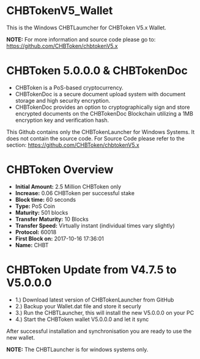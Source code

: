 # CHBTokenV5_Wallet
This is the Windows CHBTLaumcher for CHBToken V5.x Wallet.

**NOTE:**
For more information and source code please go to:
https://github.com/CHBToken/chbtokenV5.x

CHBToken 5.0.0.0 & CHBTokenDoc
===========================

*  CHBToken is a PoS-based cryptocurrency.
*  CHBTokenDoc is a secure document upload system with document storage and high security encryption.
*  CHBTokenDoc provides an option to cryptographically sign and store encrypted documents on the CHBTokenDoc Blockchain utilizing a 1MB encryption key and verification hash.
 
This Github contains only the CHBTokenLauncher for Windows Systems. It does not contain the source code.
For Source Code please refer to the section: https://github.com/CHBToken/chbtokenV5.x

CHBToken Overview
===========================
*  **Initial Amount:** 2.5 Million CHBToken only
*  **Increase:** 0.06 CHBToken per successful stake
*  **Block time:** 60 seconds
*  **Type:** PoS Coin
*  **Maturity:** 501 blocks
*  **Transfer Maturity:** 10 Blocks
*  **Transfer Speed:** Virtually instant (individual times vary slightly)
*  **Protocol:** 60018
*  **First Block on:** 2017-10-16 17:36:01
*  **Name:** CHBT

CHBToken Update from V4.7.5 to V5.0.0.0
===========================
* 1.) Download latest version of CHBTokenLauncher from GitHub
* 2.) Backup your Wallet.dat file and store it securly
* 3.) Run the CHBTLauncher, this will install the new V5.0.0.0 on your PC
* 4.) Start the CHBToken wallet V5.0.0.0 and let it sync

After successful installation and synchronisation you are ready to use the new wallet.

**NOTE:** 
The CHBTLauncher is for windows systems only. 
